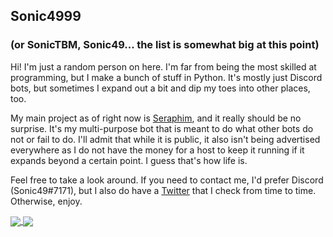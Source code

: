 ## Sonic4999
### (or SonicTBM, Sonic49... the list is somewhat big at this point)

Hi! I'm just a random person on here. I'm far from being the most skilled at programming, but I make a bunch of stuff in Python. It's mostly just Discord bots, but sometimes I expand out a bit and dip my toes into other places, too.

My main project as of right now is [Seraphim](https://github.com/Sonic4999/Seraphim-Bot), and it really should be no surprise. It's my multi-purpose bot that is meant to do what other bots do not or fail to do. I'll admit that while it is public, it also isn't being advertised everywhere as I do not have the money for a host to keep it running if it expands beyond a certain point. I guess that's how life is.

Feel free to take a look around. If you need to contact me, I'd prefer Discord (Sonic49#7171), but I also do have a [Twitter](https://twitter.com/SonicTBM) that I check from time to time. Otherwise, enjoy.

<a href="https://github.com/Sonic4999">
  <img align="center" src="https://github-readme-stats.vercel.app/api?username=Sonic4999&show_icons=true&theme=dark" />
</a>
<a href="https://github.com/Sonic4999">
  <img align="center" src="https://github-readme-stats.vercel.app/api/top-langs/?username=Sonic4999&layout=compact&exclude_repo=DH-Season-6-Archive,PD-Season-1-Archive,DH-Season-7-Archive&theme=dark" />
</a>
